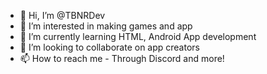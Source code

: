 - 👋 Hi, I’m @TBNRDev
- 👀 I’m interested in making games and app
- 🌱 I’m currently learning HTML, Android App development
- 💞️ I’m looking to collaborate on app creators
- 📫 How to reach me - Through Discord and more!

<!---
TBNRDev/TBNRDev is a ✨ special ✨ repository because its `README.md` (this file) appears on your GitHub profile.
You can click the Preview link to take a look at your changes.
--->
